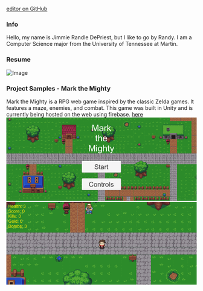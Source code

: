 [editor on GitHub](https://github.com/jimrdepr/jimrdepr.github.io/edit/main/README.md)

### Info

Hello, my name is Jimmie Randle DePriest, but I like to go by Randy. I am a Computer Science major from the University of Tennessee at Martin.

### Resume
![Image](/resume.png)

### Project Samples - Mark the Mighty
Mark the Mighty is a RPG web game inspired by the classic Zelda games. 
It features a maze, enemies, and combat. 
This game was built in Unity and is currently being hosted on the web using firebase.
[here](https://mark-the-mighty.firebaseapp.com)
![Image](/pic1.png)
![Image](/pic2.png)
